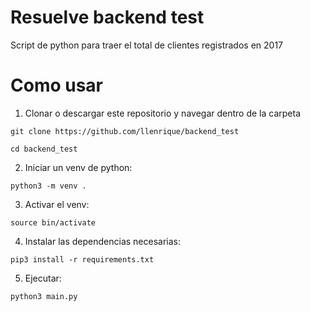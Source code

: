 # Resuelve backend test

Script de python para traer el total de clientes registrados en 2017

# Como usar

1. Clonar o descargar este repositorio y navegar dentro de la carpeta

```
git clone https://github.com/llenrique/backend_test

cd backend_test
```

2. Iniciar un venv de python:

```
python3 -m venv .
```

3. Activar el venv:

```
source bin/activate
```

4. Instalar las dependencias necesarias:

```
pip3 install -r requirements.txt
```

5. Ejecutar:

```
python3 main.py
```
